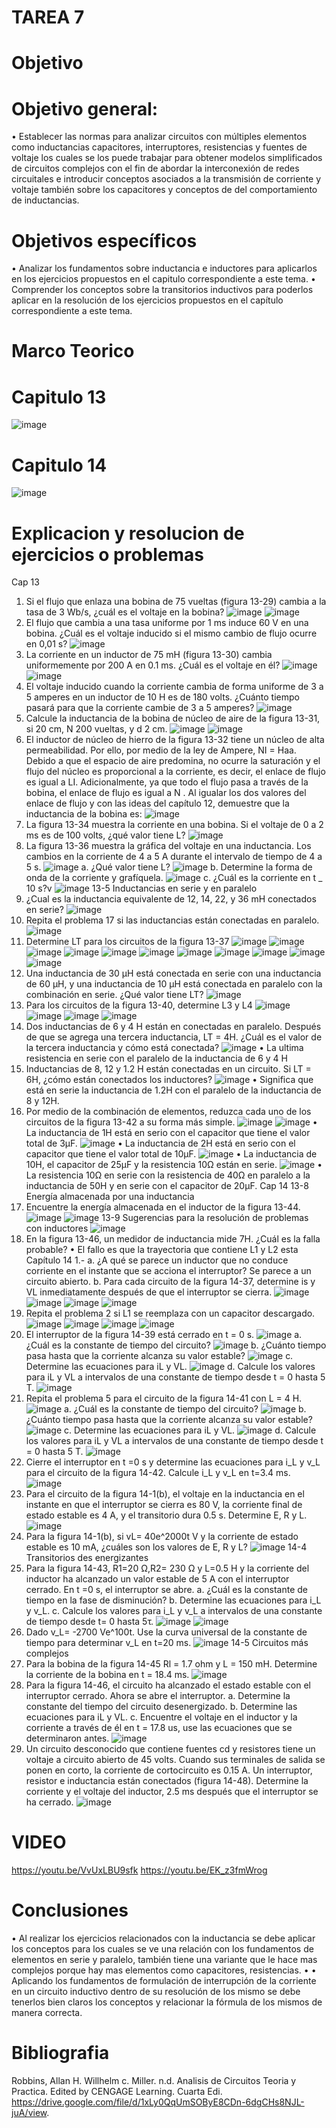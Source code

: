 # TAREA 7
# Objetivo
# Objetivo general:
•	Establecer las normas para analizar circuitos con múltiples elementos como inductancias capacitores, interruptores, resistencias y fuentes de voltaje los cuales se los puede trabajar para obtener modelos simplificados de circuitos complejos con el fin de abordar la interconexión de redes circuitales e introducir conceptos asociados a la transmisión de corriente y voltaje también sobre los capacitores y conceptos de del comportamiento de inductancias.
# Objetivos específicos
• Analizar los fundamentos sobre inductancia e inductores para aplicarlos en los ejercicios propuestos en el capitulo correspondiente a este tema.
• Comprender los conceptos sobre la transitorios inductivos para poderlos aplicar en la resolución de los ejercicios propuestos en el capítulo correspondiente a este tema.


# Marco Teorico
# Capitulo 13
![image](https://user-images.githubusercontent.com/84412132/130551745-d884c921-8cf5-4fd1-8525-733564f610fe.png)
# Capitulo 14
![image](https://user-images.githubusercontent.com/84587118/130553709-018bdc05-5c84-40dc-a826-f41959334cd3.png)
# Explicacion  y resolucion de ejercicios o problemas
Cap 13 
1. Si el flujo que enlaza una bobina de 75 vueltas (figura 13-29) cambia a la tasa de 3 Wb/s, ¿cuál es el voltaje en la bobina? 
![image](https://user-images.githubusercontent.com/84587118/130554140-cc26e3da-1fe9-4dad-be7e-237edb9bebab.png)
![image](https://user-images.githubusercontent.com/84587118/130554160-0f908b5f-ba0c-445a-bedd-1076f3fcaf5d.png)
3. El flujo que cambia a una tasa uniforme por 1 ms induce 60 V en una bobina. ¿Cuál es el voltaje inducido si el mismo cambio de flujo ocurre en 0,01 s?
![image](https://user-images.githubusercontent.com/84587118/130554180-144d328a-e101-4af2-9feb-c708ed4a2553.png)
5. La corriente en un inductor de 75 mH (figura 13-30) cambia uniformemente por 200 A en 0.1 ms. ¿Cuál es el voltaje en él?
![image](https://user-images.githubusercontent.com/84587118/130554206-2a634af1-3c92-41ae-9e39-8764f0bfa705.png)
![image](https://user-images.githubusercontent.com/84587118/130554222-8ec23b6f-f690-46d5-a2ae-29d9618db184.png)
7. El voltaje inducido cuando la corriente cambia de forma uniforme de 3 a 5 amperes en un inductor de 10 H es de 180 volts. ¿Cuánto tiempo pasará para que la corriente cambie de 3 a 5 amperes?
![image](https://user-images.githubusercontent.com/84587118/130554240-a57cbf6b-e99b-48a4-9b81-987638d7fb92.png)
9. Calcule la inductancia de la bobina de núcleo de aire de la figura 13-31, si 20 cm, N 200 vueltas, y d 2 cm.
![image](https://user-images.githubusercontent.com/84587118/130554258-aa488ebc-ff1e-419e-9222-f028dbe26232.png)
![image](https://user-images.githubusercontent.com/84587118/130554269-b5015a01-d0be-42f9-be8b-5072b4fba695.png)
11. El inductor de núcleo de hierro de la figura 13-32 tiene un núcleo de alta permeabilidad. Por ello, por medio de la ley de Ampere, NI = Haa. Debido a que el espacio de aire predomina, no ocurre la saturación y el flujo del núcleo es proporcional a la corriente, es decir, el enlace de flujo es igual a LI. Adicionalmente, ya que todo el flujo pasa a través de la bobina, el enlace de flujo es igual a N . Al igualar los dos valores del enlace de flujo y con las ideas del capítulo 12, demuestre que la inductancia de la bobina es: 
![image](https://user-images.githubusercontent.com/84587118/130554287-634a7dde-9444-4400-97fb-83546446bf2e.png)
13. La figura 13-34 muestra la corriente en una bobina. Si el voltaje de 0 a 2 ms es de 100 volts, ¿qué valor tiene L?
![image](https://user-images.githubusercontent.com/84587118/130554310-91494fb9-a141-4e6f-9ac0-c00a69e69a4e.png)
15. La figura 13-36 muestra la gráfica del voltaje en una inductancia. Los cambios
en la corriente de 4 a 5 A durante el intervalo de tiempo de 4 a 5 s.
![image](https://user-images.githubusercontent.com/84587118/130630905-c10b3c4a-507c-4fdd-9823-31e13c67e795.png)
a. ¿Qué valor tiene L?
![image](https://user-images.githubusercontent.com/84587118/130630961-f8c949e4-4f7d-4714-9a49-fa4b47ef5fac.png)
b. Determine la forma de onda de la corriente y grafíquela.
![image](https://user-images.githubusercontent.com/84587118/130630998-b747cd1d-6384-48cd-a4e7-06c89f3073b5.png)
c. ¿Cuál es la corriente en t _ 10 s?v
![image](https://user-images.githubusercontent.com/84587118/130631072-52b05961-2975-4766-93ba-b974feb5ee43.png)
13-5 Inductancias en serie y en paralelo
17. ¿Cual es la inductancia equivalente de 12, 14, 22, y 36 mH conectados en
serie?
![image](https://user-images.githubusercontent.com/84587118/130631408-7d25db49-be36-4fbe-8f85-a438fda979dc.png)
19. Repita el problema 17 si las inductancias están conectadas en paralelo.
![image](https://user-images.githubusercontent.com/84587118/130631503-4122c1f7-6839-4b11-9e80-3331913b5bb1.png)
21. Determine LT para los circuitos de la figura 13-37
![image](https://user-images.githubusercontent.com/84587118/130632975-4ca8fe1f-ef0f-44d1-a0c7-1f13f67d19ca.png)
![image](https://user-images.githubusercontent.com/84587118/130645938-0144bae9-e11b-48bf-bf47-4dbeb0862e61.png)
![image](https://user-images.githubusercontent.com/84587118/130646026-a78c6ebf-34e6-4d28-87c3-b2d600d1c10b.png)
![image](https://user-images.githubusercontent.com/84587118/130646072-2b5b5acf-b6eb-4c41-9893-55a70526952b.png)
![image](https://user-images.githubusercontent.com/84587118/130646101-e2e160f2-6939-4dda-9857-94f1a567d535.png)
![image](https://user-images.githubusercontent.com/84587118/130646125-38b73293-fc56-47b5-b7d4-7d63ba63904a.png)
![image](https://user-images.githubusercontent.com/84587118/130646165-c6d05f59-0830-4908-af86-3a6e5ffbcb98.png)
![image](https://user-images.githubusercontent.com/84587118/130646184-8050e5a3-7e97-4f7f-ad67-72710c5114c0.png)
![image](https://user-images.githubusercontent.com/84587118/130646214-976f35c6-b247-4cd4-be1b-2f5bf2128245.png)
![image](https://user-images.githubusercontent.com/84587118/130646238-c8d43fd4-942e-47e8-8cf2-48db0727bc97.png)
![image](https://user-images.githubusercontent.com/84587118/130646278-35e3a5f6-9628-46bc-a542-c1bb170a698e.png)
23. Una inductancia de 30 μH está conectada en serie con una inductancia de 60 μH, y una inductancia de 10 μH está conectada en paralelo con la combinación en serie. ¿Qué valor tiene LT?
![image](https://user-images.githubusercontent.com/84585835/130639120-2693a3f1-54af-4100-beae-b21a7f419e63.png)
25. Para los circuitos de la figura 13-40, determine L3 y L4
![image](https://user-images.githubusercontent.com/84585835/130639209-3361b4c8-0993-48f5-98ac-f5afa566353d.png)
![image](https://user-images.githubusercontent.com/84585835/130639250-3c67e2a0-145b-4b25-a0a8-0fb559a53134.png)
![image](https://user-images.githubusercontent.com/84585835/130639294-b06d83a3-9f70-4a65-9eb5-a9808e3776f5.png)
![image](https://user-images.githubusercontent.com/84585835/130639348-3bd9f79e-2d2c-4ee9-ba90-a63b5287b817.png)
27. Dos inductancias de 6 y 4 H están en conectadas en paralelo. Después de que se agrega una tercera inductancia, LT = 4H. ¿Cuál es el valor de la tercera inductancia y cómo está conectada?
![image](https://user-images.githubusercontent.com/84585835/130639596-a90f671f-1882-4c10-9f12-decd07865a3c.png)
•	La ultima resistencia en serie con el paralelo de la inductancia de 6 y 4 H
29. Inductancias de 8, 12 y 1.2 H están conectadas en un circuito. Si LT = 6H, ¿cómo están conectados los inductores?
![image](https://user-images.githubusercontent.com/84585835/130639713-499d7cd2-da67-4157-9ca3-0d345db14b4c.png)
•	Significa que está en serie la inductancia de 1.2H con el paralelo de la inductancia de 8 y 12H.
31. Por medio de la combinación de elementos, reduzca cada uno de los circuitos de la figura 13-42 a su forma más simple.
![image](https://user-images.githubusercontent.com/84585835/130639822-a1d1cf9a-ae6f-4b35-b8c2-7c6bdd813356.png)
![image](https://user-images.githubusercontent.com/84585835/130639850-a015dcf8-0dce-45ed-bf41-4ed1db79668b.png)
• La inductancia de 1H está en serio con el capacitor que tiene el valor total de 3μF.
![image](https://user-images.githubusercontent.com/84585835/130639983-d00bd393-a186-4169-86d8-9cb681dd29de.png)
•	La inductancia de 2H está en serio con el capacitor que tiene el valor total de 10μF.
![image](https://user-images.githubusercontent.com/84585835/130640083-8d75282a-a9a6-4faf-b0a6-d567f62f8b5d.png)
•	La inductancia de 10H, el capacitor de 25μF y la resistencia 10Ω están en serie.
![image](https://user-images.githubusercontent.com/84585835/130640449-34d3e700-a132-4ef5-99cb-ccd1039c4f4b.png)
•	La resistencia 10Ω en serie con la resistencia de 40Ω en paralelo a la inductancia de 50H y en serie con el capacitor de 20μF.
Cap 14
13-8 Energía almacenada por una inductancia 
33. Encuentre la energía almacenada en el inductor de la figura 13-44.
![image](https://user-images.githubusercontent.com/84585835/130640539-b151b044-3cd8-4651-90d9-5a5b7af14705.png)
![image](https://user-images.githubusercontent.com/84585835/130640623-1eb40edf-c2ea-4563-8a8d-96602301c4e9.png)
13-9 Sugerencias para la resolución de problemas con inductores 
![image](https://user-images.githubusercontent.com/84585835/130640689-ac8a9915-86c1-403e-9e4c-f0a570f1be08.png)
35. En la figura 13-46, un medidor de inductancia mide 7H. ¿Cuál es la falla probable?
•	El fallo es que la trayectoria que contiene L1 y L2 esta 
Capítulo 14
1.- a. ¿A qué se parece un inductor que no conduce corriente en el instante que se acciona el interruptor?
Se parece a un circuito abierto.
b. Para cada circuito de la figura 14-37, determine is y VL inmediatamente después de que el interruptor se cierra.
![image](https://user-images.githubusercontent.com/84585835/130640821-7a197a2a-ccf5-4f83-befb-7a7886e90522.png)
![image](https://user-images.githubusercontent.com/84585835/130640900-6ba74c7f-ea61-4536-8cc0-dc532c404249.png)
![image](https://user-images.githubusercontent.com/84585835/130640927-5fcc5d3a-6a56-4605-a058-c115a0f44824.png)
![image](https://user-images.githubusercontent.com/84585835/130640949-d09a0eac-96ba-40bd-a937-620c59e84cab.png)
3. Repita el problema 2 si L1 se reemplaza con un capacitor descargado.
![image](https://user-images.githubusercontent.com/84585835/130640993-08753db2-144b-4a11-9764-b97c05858389.png)
![image](https://user-images.githubusercontent.com/84585835/130641041-5e32dd45-0301-4f93-9b13-b3ebfa988dd9.png)
![image](https://user-images.githubusercontent.com/84585835/130641093-ffeb3310-5c61-4082-a157-2ef4bb76ebbb.png)
![image](https://user-images.githubusercontent.com/84585835/130641139-fce087f0-89d1-43c7-83a9-e96697b1c96b.png)
5. El interruptor de la figura 14-39 está cerrado en t = 0 s. 
![image](https://user-images.githubusercontent.com/84585835/130641171-feb25687-416a-4d3a-b554-445da7b03da2.png)
a. ¿Cuál es la constante de tiempo del circuito? 
![image](https://user-images.githubusercontent.com/84585835/130641236-5d599bd7-b26c-40a4-aba7-fc6209b23746.png)
b. ¿Cuánto tiempo pasa hasta que la corriente alcanza su valor estable? 
![image](https://user-images.githubusercontent.com/84585835/130641314-88db1af1-8f24-4f92-96ee-22e946e8064b.png)
c. Determine las ecuaciones para iL y VL. 
![image](https://user-images.githubusercontent.com/84585835/130641354-346f1b4c-93eb-4d07-b5ec-1afac4200cc2.png)
d. Calcule los valores para iL y VL a intervalos de una constante de tiempo desde t = 0 hasta 5 T. 
![image](https://user-images.githubusercontent.com/84585835/130641448-76ffe2ca-90ac-408b-a6ab-2510a9e789f9.png)
7. Repita el problema 5 para el circuito de la figura 14-41 con L = 4 H.
![image](https://user-images.githubusercontent.com/84585835/130641493-1e5b7849-1997-4e7f-8924-af7f73e1848a.png)
a. ¿Cuál es la constante de tiempo del circuito? 
![image](https://user-images.githubusercontent.com/84585835/130641541-ff6da997-b4ce-449e-888a-f1680a584b89.png)
b. ¿Cuánto tiempo pasa hasta que la corriente alcanza su valor estable? 
![image](https://user-images.githubusercontent.com/84585835/130641608-3d177adf-8a40-4138-8bc5-77e65ced9d9f.png)
c. Determine las ecuaciones para iL y VL. 
![image](https://user-images.githubusercontent.com/84585835/130641663-7640a563-98d9-4763-bf92-8038990a9844.png)
d. Calcule los valores para iL y VL a intervalos de una constante de tiempo desde t = 0 hasta 5 T. 
![image](https://user-images.githubusercontent.com/84585835/130641723-5158aa2c-1da1-4dd7-8a7f-0bd6c3a7c4e0.png)
9. Cierre el interruptor en t =0 s y determine las ecuaciones para i_L  y v_L para el circuito de la figura 14-42. Calcule i_L y v_L  en t=3.4 ms.
![image](https://user-images.githubusercontent.com/84412132/130552160-3ec1a094-f429-4a71-ba4d-474367ff13f6.png)
11. Para el circuito de la figura 14-1(b), el voltaje en la inductancia en el instante en que el interruptor se cierra es 80 V, la corriente final de estado estable es
4 A, y el transitorio dura 0.5 s. Determine E, R y L.
![image](https://user-images.githubusercontent.com/84412132/130552209-576f75ce-6ff4-45f7-acaf-d7a7a4dec283.png)
13. Para la figura 14-1(b), si vL= 40e^2000t     V y la corriente de estado estable es 10 mA, ¿cuáles son los valores de E, R y L?
![image](https://user-images.githubusercontent.com/84412132/130552259-5783be08-7220-40f1-9128-34ba86302a77.png)
14-4 Transitorios des energizantes
15. Para la figura 14-43, R1=20 Ω,R2= 230 Ω y L=0.5 H y la corriente del
inductor ha alcanzado un valor estable de 5 A con el interruptor cerrado. En
t =0 s, el interruptor se abre.
a. ¿Cuál es la constante de tiempo en la fase de disminución?
b. Determine las ecuaciones para i_L y v_L.
c. Calcule los valores para i_L  y v_L a intervalos de una constante de tiempo
desde t= 0 hasta 5τ.
![image](https://user-images.githubusercontent.com/84412132/130552638-253317d1-58de-4a33-bd6e-b45202db2356.png)
![image](https://user-images.githubusercontent.com/84412132/130552669-7241a5ea-aa08-4b42-99a1-6ec4a4b5ebbe.png)
17. Dado v_L= -2700 Ve^100t. Use la curva universal de la constante de tiempo para determinar v_L en t=20 ms.
![image](https://user-images.githubusercontent.com/84412132/130552735-868a370f-b1fd-4a8b-b089-d4ac53381ed6.png)
14-5 Circuitos más complejos
21. Para la bobina de la figura 14-45 Rl = 1.7 ohm y L = 150 mH. Determine la corriente de la bobina en t = 18.4 ms.
![image](https://user-images.githubusercontent.com/84412132/130552952-b4de5fea-e3f5-4e35-b92e-bddf36a83104.png)
23. Para la figura 14-46, el circuito ha alcanzado el estado estable con el interruptor cerrado. Ahora se abre el interruptor.
a. Determine la constante del tiempo del circuito desenergizado.
b. Determine las ecuaciones para iL y VL.
c. Encuentre el voltaje en el inductor y la corriente a través de él en t = 17.8 us, use las ecuaciones que se determinaron antes.
![image](https://user-images.githubusercontent.com/84412132/130553038-c700aa33-db1a-4c79-88ec-6a93ba538613.png)
27. Un circuito desconocido que contiene fuentes cd y resistores tiene un voltaje a circuito abierto de 45 volts. Cuando sus terminales de salida se ponen en corto, la corriente de cortocircuito es 0.15 A. Un interruptor, resistor e inductancia están conectados (figura 14-48). Determine la corriente y el voltaje del inductor, 2.5 ms después que el interruptor se ha cerrado.
![image](https://user-images.githubusercontent.com/84412132/130553127-734fa8f4-c666-4e94-bf44-98ed9e8dc965.png)

# VIDEO

https://youtu.be/VvUxLBU9sfk
https://youtu.be/EK_z3fmWrog

# Conclusiones

•	Al realizar los ejercicios relacionados con la inductancia se debe aplicar los conceptos para los cuales se ve una relación con los fundamentos de elementos en serie y paralelo, también tiene una variante que le hace mas complejos porque hay mas elementos como capacitores, resistencias.
•	•	Aplicando los fundamentos de formulación de interrupción de la corriente en un circuito inductivo dentro de su resolución de los mismo se debe tenerlos bien claros los conceptos  y relacionar la fórmula de los mismos de manera correcta.
# Bibliografia
Robbins, Allan H. Willhelm c. Miller. n.d. Analisis de Circuitos Teoria y Practica. Edited by CENGAGE Learning. Cuarta Edi. https://drive.google.com/file/d/1xLy0QqUmSOByE8CDn-6dgCHs8NJL-juA/view.
